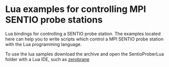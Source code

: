 # Lua examples for controlling MPI SENTIO probe stations
Lua bindings for controlling a SENTIO probe station. The examples located here can help you to write scripts which control a MPI SENTIO probe station with the Lua programming language.

To use the lua samples download the archive and open the SentioProberLua folder with a Lua IDE, such as [zerobrane](https://studio.zerobrane.com/)
